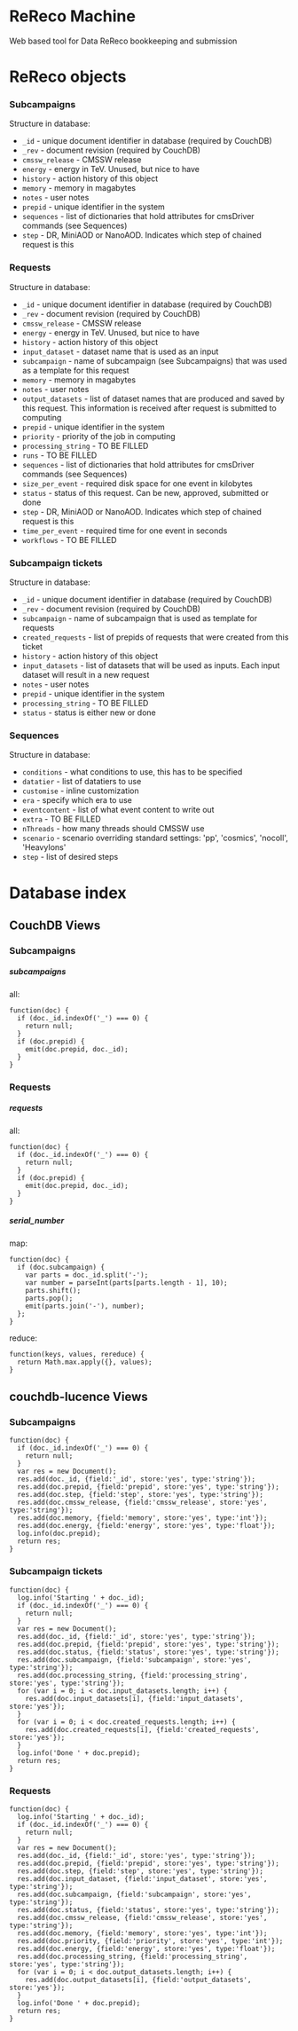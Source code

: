 # ReReco Machine
Web based tool for Data ReReco bookkeeping and submission

# ReReco objects

### Subcampaigns

Structure in database:
* `_id` - unique document identifier in database (required by CouchDB)
* `_rev` - document revision (required by CouchDB)
* `cmssw_release` - CMSSW release
* `energy` - energy in TeV. Unused, but nice to have
* `history` - action history of this object
* `memory` - memory in magabytes
* `notes` - user notes
* `prepid` - unique identifier in the system
* `sequences` - list of dictionaries that hold attributes for cmsDriver commands (see Sequences)
* `step` - DR, MiniAOD or NanoAOD. Indicates which step of chained request is this

### Requests

Structure in database:
* `_id` - unique document identifier in database (required by CouchDB)
* `_rev` - document revision (required by CouchDB)
* `cmssw_release` - CMSSW release
* `energy` - energy in TeV. Unused, but nice to have
* `history` - action history of this object
* `input_dataset` - dataset name that is used as an input
* `subcampaign` - name of subcampaign (see Subcampaigns) that was used as a template for this request
* `memory` - memory in magabytes
* `notes` - user notes
* `output_datasets` - list of dataset names that are produced and saved by this request. This information is received after request is submitted to computing
* `prepid` - unique identifier in the system
* `priority` - priority of the job in computing
* `processing_string` - TO BE FILLED
* `runs` - TO BE FILLED
* `sequences` - list of dictionaries that hold attributes for cmsDriver commands (see Sequences)
* `size_per_event` - required disk space for one event in kilobytes
* `status` - status of this request. Can be new, approved, submitted or done
* `step` - DR, MiniAOD or NanoAOD. Indicates which step of chained request is this
* `time_per_event` - required time for one event in seconds
* `workflows` - TO BE FILLED

### Subcampaign tickets

Structure in database:
* `_id` - unique document identifier in database (required by CouchDB)
* `_rev` - document revision (required by CouchDB)
* `subcampaign` - name of subcampaign that is used as template for requests
* `created_requests` - list of prepids of requests that were created from this ticket
* `history` - action history of this object
* `input_datasets` - list of datasets that will be used as inputs. Each input dataset will result in a new request
* `notes` - user notes
* `prepid` - unique identifier in the system
* `processing_string` - TO BE FILLED
* `status` - status is either new or done

### Sequences

Structure in database:

* `conditions` - what conditions to use, this has to be specified
* `datatier` - list of datatiers to use
* `customise` - inline customization
* `era` - specify which era to use
* `eventcontent` - list of what event content to write out
* `extra` - TO BE FILLED
* `nThreads` - how many threads should CMSSW use
* `scenario` - scenario overriding standard settings: 'pp', 'cosmics', 'nocoll', 'HeavyIons'
* `step` - list of desired steps

# Database index

## CouchDB Views

### Subcampaigns

##### subcampaigns

all:
```
function(doc) {
  if (doc._id.indexOf('_') === 0) {
    return null;
  }
  if (doc.prepid) {
    emit(doc.prepid, doc._id);
  }
}
```

### Requests

##### requests

all:
```
function(doc) {
  if (doc._id.indexOf('_') === 0) {
    return null;
  }
  if (doc.prepid) {
    emit(doc.prepid, doc._id);
  }
}
```

##### serial_number

map:
```
function(doc) {
  if (doc.subcampaign) {
    var parts = doc._id.split('-');
    var number = parseInt(parts[parts.length - 1], 10);
    parts.shift();
    parts.pop();
    emit(parts.join('-'), number);
  };
}
```
reduce:
```
function(keys, values, rereduce) {
  return Math.max.apply({}, values);
}
```

## couchdb-lucence Views

### Subcampaigns

```
function(doc) {
  if (doc._id.indexOf('_') === 0) {
    return null;
  }
  var res = new Document();
  res.add(doc._id, {field:'_id', store:'yes', type:'string'});
  res.add(doc.prepid, {field:'prepid', store:'yes', type:'string'});
  res.add(doc.step, {field:'step', store:'yes', type:'string'});
  res.add(doc.cmssw_release, {field:'cmssw_release', store:'yes', type:'string'});
  res.add(doc.memory, {field:'memory', store:'yes', type:'int'});
  res.add(doc.energy, {field:'energy', store:'yes', type:'float'});
  log.info(doc.prepid);
  return res;
}
```

### Subcampaign tickets

```
function(doc) {
  log.info('Starting ' + doc._id);
  if (doc._id.indexOf('_') === 0) {
    return null;
  }
  var res = new Document();
  res.add(doc._id, {field:'_id', store:'yes', type:'string'});
  res.add(doc.prepid, {field:'prepid', store:'yes', type:'string'});
  res.add(doc.status, {field:'status', store:'yes', type:'string'});
  res.add(doc.subcampaign, {field:'subcampaign', store:'yes', type:'string'});
  res.add(doc.processing_string, {field:'processing_string', store:'yes', type:'string'});
  for (var i = 0; i < doc.input_datasets.length; i++) {
    res.add(doc.input_datasets[i], {field:'input_datasets', store:'yes'});
  }
  for (var i = 0; i < doc.created_requests.length; i++) {
    res.add(doc.created_requests[i], {field:'created_requests', store:'yes'});
  }
  log.info('Done ' + doc.prepid);
  return res;
}
```

### Requests

```
function(doc) {
  log.info('Starting ' + doc._id);
  if (doc._id.indexOf('_') === 0) {
    return null;
  }
  var res = new Document();
  res.add(doc._id, {field:'_id', store:'yes', type:'string'});
  res.add(doc.prepid, {field:'prepid', store:'yes', type:'string'});
  res.add(doc.step, {field:'step', store:'yes', type:'string'});
  res.add(doc.input_dataset, {field:'input_dataset', store:'yes', type:'string'});
  res.add(doc.subcampaign, {field:'subcampaign', store:'yes', type:'string'});
  res.add(doc.status, {field:'status', store:'yes', type:'string'});
  res.add(doc.cmssw_release, {field:'cmssw_release', store:'yes', type:'string'});
  res.add(doc.memory, {field:'memory', store:'yes', type:'int'});
  res.add(doc.priority, {field:'priority', store:'yes', type:'int'});
  res.add(doc.energy, {field:'energy', store:'yes', type:'float'});
  res.add(doc.processing_string, {field:'processing_string', store:'yes', type:'string'});
  for (var i = 0; i < doc.output_datasets.length; i++) {
    res.add(doc.output_datasets[i], {field:'output_datasets', store:'yes'});
  }
  log.info('Done ' + doc.prepid);
  return res;
}
```